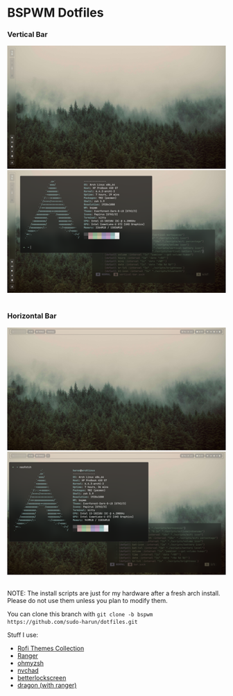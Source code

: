 <h1>BSPWM Dotfiles</h1>

<h3>Vertical Bar</h3>
<div align="center">
  <img src="./images/bspwm-vertical-bar-1.png">
  <img src="./images/bspwm-vertical-bar-2.png">
</div><br>

<h3>Horizontal Bar</h3>
<div align="center">
  <img src="./images/bspwm-horizontal-bar-1.png">
  <img src="./images/bspwm-horizontal-bar-2.png">
</div><br>

NOTE: The install scripts are just for my hardware after a fresh arch install. Please do not use them unless you plan to modify them.<br>

You can clone this branch with
`git clone -b bspwm https://github.com/sudo-harun/dotfiles.git`

Stuff I use:
<ul>
  <li><a href="https://github.com/adi1090x/rofi">Rofi Themes Collection</a></li>
  <li><a href="https://github.com/ranger/ranger">Ranger</a></li>
  <li><a href="https://github.com/ohmyzsh/ohmyzsh">ohmyzsh</a></li>
  <li><a href="https://nvchad.com">nvchad</a></li>
  <li><a href="https://github.com/betterlockscreen/betterlockscreen">betterlockscreen</a></li>
  <li><a href="https://github.com/mwh/dragon">dragon (with ranger)</a></li>
</ul>
